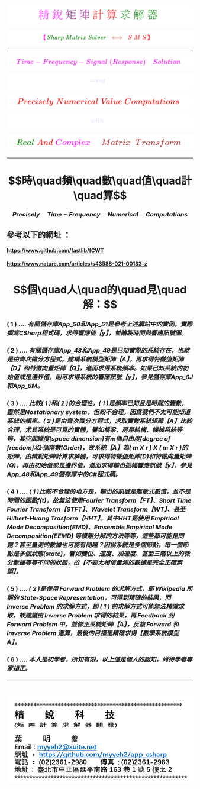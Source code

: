 <!--     範例 App_52  Markdown         -->

###  
<!--                 
# \[{  \color{Fuchsia}精\;銳\; \color{Purple}矩\;陣\;  \color{Red}計\;算\; \color{Green} 求\;解\;器  }\] 
-->  
![](Images/11-10-01.png) 


<!--         
#### \[{  \color{Fuchsia} 【 \color{Green}  Sharp \; Matrix \; Solver \;  \color{Brown} \iff  \;  \color{Red} S\;M\;S】 }\]  
-->  
![](Images/11-10-02.png)  

---

<!--   
## \[{ \color{Fuchsia} Time-Frequency-Signal \;(Response) \quad Solution  }\] 
-->
![](Images/11-30-01.png)  

<!--     ##### \[ using \]   -->
![](Images/11-30-07.png)
<!--    ##### $$using$$  -->  

<!--   
## \[  \color{Red} Precisely \; Numerical \; Value \; Computations  \]  
-->  
![](Images/11-30-02.png)  

<!--     ##### \[ with \]   -->  
![](Images/11-30-08.png)
<!--     ##### $$with$$   -->  

<!--   
## \[{ \color{Green} Real \; \color{Red} And \; \color{magenta} Complex \quad \; \color{Brown} Matrix \;\; Transform  }\] 
-->
![](Images/11-30-03.png)  

<!--         ##### \[ Part \; 1 \]    -->  
<!--    ![](Images/11-30-09.png)     -->  
<!--    ##### $$Part \quad 5$$  -->  

####

---  

# $$時\quad頻\quad數\quad值\quad計\quad算$$   

### $$Precisely \quad Time-Frequency \quad Numerical \quad Computations$$  

<!--  

# $$本實例程式碼\quad請參見本儲存庫$$ 

## $$已知實例如下 ：$$

$$y(t) = 
\begin{Bmatrix} 
2 \times t \\\\ 
\cos(10 \times t^2 + 100 \times t) \\\\  
\cos(60 \times t) \\\\ 
\cos(40 \times t) \\\\ 
\cos(t^2 + 20 \times t) \\\\ 
\cos(0.5 \times t^2 + 5 \times t) \\\\ 
1.0 
\end{Bmatrix}
$$ 

### $$條 \quad 件 \quad ： \quad t \geq 0 \quad 且 \quad t \leq \quad 2 \times \pi$$  

-->

##  

##  參考以下的網址 ：     

####  https://www.github.com/fastlib/fCWT  

#### https://www.nature.com/articles/s43588-021-00183-z  


#
# $$個\quad人\quad的\quad見\quad解：$$

### ( 1 ) .... ***有關儲存庫App_50和App_51是參考上述網站中的實例，實際撰寫CSharp程式碼，求得響應值【y】，並繪製時間與響應訊號圖。*** 

### ( 2 ) .... ***有關儲存庫App_48和App_49是已知實際的系統存在，也就是由齊次微分方程式，建構系統模型矩陣【A】，再求得特徵值矩陣【D】和特徵向量矩陣【Q】，進而求得系統頻率。如果已知系統的初始值或是邊界值，則可求得系統的響應訊號【y】，參見儲存庫App_6J和App_6M。***

### ( 3 ) .... ***比較( 1 )和( 2 )的合理性，( 1 )是頻率已知且是時間的變數，雖然是Nostationary system，但較不合理，因爲我們不太可能知道系統的頻率。( 2 )是由齊次微分方程式，求取實數系統矩陣【A】比較合理，尤其系統是可見的實體，譬如橋梁、房屋結構、機械系統等等，其空間維度(space dimension)有m個自由度(degree of freedom)和r個階數(Order)，故系統【A】為( m X r ) X ( m X r )的矩陣，由精銳矩陣計算求解器，可求得特徵值矩陣(D)和特徵向量矩陣(Q)，再由初始值或是邊界值，進而求得輸出振幅響應訊號【y】，參見App_48和App_49儲存庫中的C#程式碼。***  

### ( 4 ) .... ***( 1 )比較不合理的地方是，輸出的訊號是離散式數值，並不是時間的函數f(t)，故無法使用Fourier Transform【FT】、Short Time Fourier Transform【STFT】、Wavelet Transform【WT】、甚至 Hilbert-Huang Trasform【HHT】。其中HHT是使用 Empirical Mode Decomposition(EMD)、Emsemble Empirical Mode Decomposition(EEMD) 等模態分解的方法等等，這些都可能是問題？甚至量測的數據也可能有問題？因爲系統是多個節點，每一個節點是多個狀態(state)，譬如變位、速度、加速度、甚至三階以上的微分數據等等不同的狀態，故【不要太相信量測的數據是完全正確無誤】。***  

### ( 5 ) .... ***( 2 )是使用 Forward Problem 的求解方式，即 Wikipedia 所稱的 State-Space Representation，可得到精確的結果，而 Inverse Problem 的求解方式，即 ( 1 ) 的求解方式可能無法精確求取，故建議由 Inverse Problem 求得的結果，再 Feedback 到 Forward Problem 中，並修正系統矩陣【A】，反複 Forward 和 Imverse Problem 運算，最後的目標是精確求得【數學系統模型 A】。***

### ( 6 ) .... ***本人是初學者，所知有限，以上僅是個人的認知，尚待學者專家指正。***


###  

---  

#

![](Images/name_card.png)  

##
##
